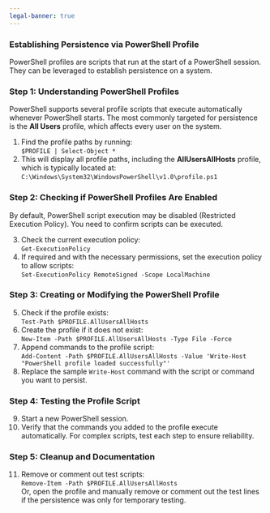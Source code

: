 ```yaml
---
legal-banner: true
---
```


### **Establishing Persistence via PowerShell Profile**

PowerShell profiles are scripts that run at the start of a PowerShell session. They can be leveraged to establish persistence on a system.

### **Step 1: Understanding PowerShell Profiles**

PowerShell supports several profile scripts that execute automatically whenever PowerShell starts. The most commonly targeted for persistence is the **All Users** profile, which affects every user on the system.

1. Find the profile paths by running:  
   `$PROFILE | Select-Object *`
2. This will display all profile paths, including the **AllUsersAllHosts** profile, which is typically located at:  
   `C:\Windows\System32\WindowsPowerShell\v1.0\profile.ps1`

### **Step 2: Checking if PowerShell Profiles Are Enabled**

By default, PowerShell script execution may be disabled (Restricted Execution Policy). You need to confirm scripts can be executed.

3. Check the current execution policy:  
   `Get-ExecutionPolicy`
4. If required and with the necessary permissions, set the execution policy to allow scripts:  
   `Set-ExecutionPolicy RemoteSigned -Scope LocalMachine`

### **Step 3: Creating or Modifying the PowerShell Profile**

5. Check if the profile exists:  
   `Test-Path $PROFILE.AllUsersAllHosts`
6. Create the profile if it does not exist:  
   `New-Item -Path $PROFILE.AllUsersAllHosts -Type File -Force`
7. Append commands to the profile script:  
   `Add-Content -Path $PROFILE.AllUsersAllHosts -Value 'Write-Host "PowerShell profile loaded successfully"'`
8. Replace the sample `Write-Host` command with the script or command you want to persist.

### **Step 4: Testing the Profile Script**

9. Start a new PowerShell session.  
10. Verify that the commands you added to the profile execute automatically. For complex scripts, test each step to ensure reliability.

### **Step 5: Cleanup and Documentation**

11. Remove or comment out test scripts:  
    `Remove-Item -Path $PROFILE.AllUsersAllHosts`  
    Or, open the profile and manually remove or comment out the test lines if the persistence was only for temporary testing.
